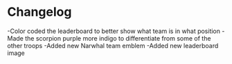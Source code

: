 # Changelog
-Color coded the leaderboard to better show what team is in what position
-Made the scorpion purple more indigo to differentiate from some of the other troops
-Added new Narwhal team emblem
-Added new leaderboard image